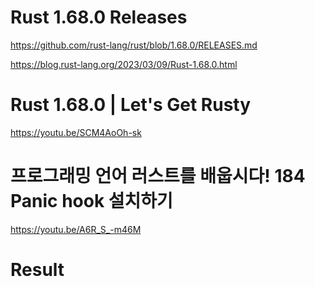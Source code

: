 # Rust 1.68.0 Releases

https://github.com/rust-lang/rust/blob/1.68.0/RELEASES.md

https://blog.rust-lang.org/2023/03/09/Rust-1.68.0.html

# Rust 1.68.0 | Let's Get Rusty

https://youtu.be/SCM4AoOh-sk

# 프로그래밍 언어 러스트를 배웁시다! 184 Panic hook 설치하기

https://youtu.be/A6R_S_-m46M

# Result

```

```
